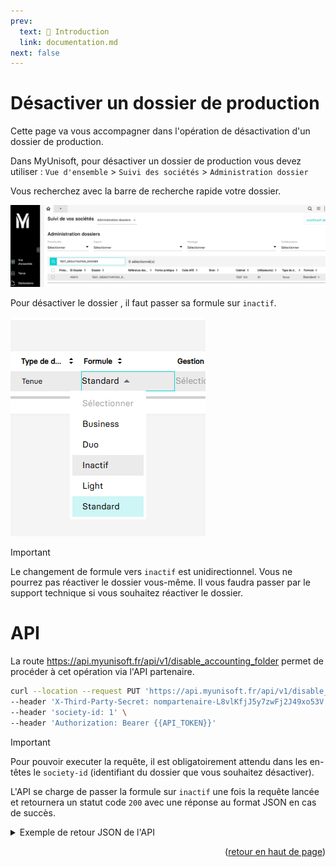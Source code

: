 ```yaml
---
prev:
  text: 🐤 Introduction
  link: documentation.md
next: false
---
```


<span id="readme-top"></span>

# Désactiver un dossier de production

Cette page va vous accompagner dans l'opération de désactivation d'un dossier de production.

Dans MyUnisoft, pour désactiver un dossier de production vous devez utiliser : `Vue d'ensemble` > `Suivi des sociétés` > `Administration dossier`

Vous recherchez avec la barre de recherche rapide votre dossier.

![](../../images/admin_accounting_folder.png)

Pour désactiver le dossier , il faut passer sa formule sur `inactif`.

![](../../images/set_formule_inactive.png)

> [!IMPORTANT]
> Le changement de formule vers `inactif` est unidirectionnel. Vous ne pourrez pas réactiver le dossier vous-même. Il vous faudra passer par le support technique si vous souhaitez réactiver le dossier.

# API

La route https://api.myunisoft.fr/api/v1/disable_accounting_folder permet de procéder à cet opération via l'API partenaire.

```bash
curl --location --request PUT 'https://api.myunisoft.fr/api/v1/disable_accounting_folder' \
--header 'X-Third-Party-Secret: nompartenaire-L8vlKfjJ5y7zwFj2J49xo53V' \
--header 'society-id: 1' \
--header 'Authorization: Bearer {{API_TOKEN}}'
```

> [!IMPORTANT]
> Pour pouvoir executer la requête, il est obligatoirement attendu dans les en-têtes le `society-id` (identifiant du dossier que vous souhaitez désactiver).

L'API se charge de passer la formule sur `inactif` une fois la requête lancée et retournera un statut code `200` avec une réponse au format JSON en cas de succès.

<details class="details custom-block"><summary>Exemple de retour JSON de l'API</summary>

```json
{ 
  "code":"Success",
  "message":""
}
```

</details>

<p align="right">(<a href="#readme-top">retour en haut de page</a>)</p>
